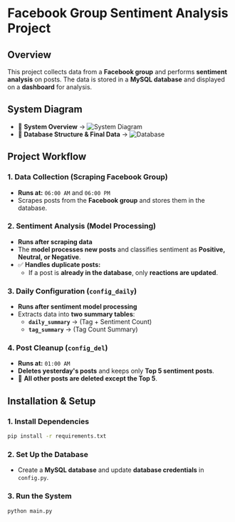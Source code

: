 # **Facebook Group Sentiment Analysis Project**  

## **Overview**  
This project collects data from a **Facebook group** and performs **sentiment analysis** on posts. The data is stored in a **MySQL database** and displayed on a **dashboard** for analysis.  

## **System Diagram**  
- 📌 **System Overview** → 
![System Diagram](https://raw.githubusercontent.com/username/repository/main/facebookgroup/conf/png/sys.png)
- 📌 **Database Structure & Final Data** → 
![Database](https://raw.githubusercontent.com/your-username/your-repository/main/facebookgroup/conf/png/database.png)

## **Project Workflow**  

### **1. Data Collection (Scraping Facebook Group)**  
- **Runs at:** `06:00 AM` and `06:00 PM`  
- Scrapes posts from the **Facebook group** and stores them in the database.  

### **2. Sentiment Analysis (Model Processing)**  
- **Runs after scraping data**  
- The **model processes new posts** and classifies sentiment as **Positive, Neutral, or Negative**.  
- ✅ **Handles duplicate posts:**  
  - If a post is **already in the database**, only **reactions are updated**.  

### **3. Daily Configuration (`config_daily`)**  
- **Runs after sentiment model processing**  
- Extracts data into **two summary tables**:  
  - **`daily_summary`** → (Tag + Sentiment Count)  
  - **`tag_summary`** → (Tag Count Summary)  

### **4. Post Cleanup (`config_del`)**  
- **Runs at:** `01:00 AM`  
- **Deletes yesterday's posts** and keeps only **Top 5 sentiment posts**.  
- 🚀 **All other posts are deleted except the Top 5**.  

## **Installation & Setup**  
### **1. Install Dependencies**  
```sh  
pip install -r requirements.txt  
```  

### **2. Set Up the Database**  
- Create a **MySQL database** and update **database credentials** in `config.py`.  

### **3. Run the System**  
```sh  
python main.py  
```  